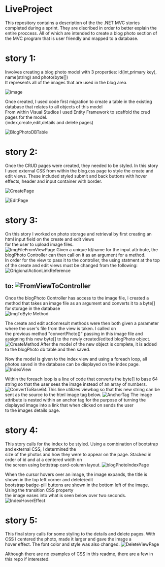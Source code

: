 # LiveProject
This repository contains a description of the the .NET MVC stories completed during a sprint. They are discribed in order to better explain the entire proccess.
All of which are intended to create a blog photo section of the MVC program that is user friendly and mapped to a database.

# story 1: 
Involves creating a blog photo model with 3 properties: id(int,primary key), name(string) and photo(byte[])</br>
It represents all of the images that are used in the blog area.<br/>

![image](https://user-images.githubusercontent.com/97046218/164050315-bb5b06ea-9717-422f-9704-8c5d011134cd.png)

Once created, I used code first migration to create a table in the existing database that relates to all objects of this model </br>
From within Visual Studios I used Entity Framework to scaffold the crud pages for the model.</br>
(index,create,edit,details and delete pages)

![BlogPhotoDBTable](https://user-images.githubusercontent.com/97046218/164051315-a6e8123d-6afc-4e67-affd-1afe3210975a.png)

# story 2:
Once the CRUD pages were created, they needed to be styled. In this story I used external CSS from within the blog.css page to style the create and edit views.
These included styled submit and back buttons with hover effects, header and input container with border.</br>

![CreatePage](https://user-images.githubusercontent.com/97046218/164059676-c8453bcb-33fb-4731-b7a5-137746d49902.png)

![EditPage](https://user-images.githubusercontent.com/97046218/164059793-742eaeb1-7743-4120-984d-927d28bd631d.png)

# story 3:
On this story I worked on photo storage and retrieval by first creating an html input field on the create and edit views</br>
for the user to upload image files.  
![ImgFileFromViewPage](https://user-images.githubusercontent.com/97046218/164060320-87ab9956-0537-4b2c-8252-983573786d0f.png)
Given a unique Id/name for the input attribute, the blogPhoto Controller can then call on it as an argument for a method.</br>
In order for the view to pass it to the controller, the using statment at the top of the create and edit views must be changed from the following:</br>
![OrigionalActionLinkReference](https://user-images.githubusercontent.com/97046218/164061719-fad8086f-5479-40be-a433-9de5dcdeb767.png)

to:
![FromViewToController](https://user-images.githubusercontent.com/97046218/164061798-eb314941-f65b-41c1-b7dd-176d6967b314.png)
-
Once the blogPhoto Controller has access to the image file, I created a method that takes an image file as an argument and converts it to a byte[] for storage in the database</br>
![ImgToByte Method](https://user-images.githubusercontent.com/97046218/164062343-5b81b5e3-a014-40a8-a09a-59e0d8525b50.png)

The create and edit actionresult methods were then both given a parameter where the user's file from the view is taken.  I called on</br>
the previous method "convertPhoto()" passing in this image file and assigning this new byte[] to the newly created/edited blogPhoto object.
![CreateMethod](https://user-images.githubusercontent.com/97046218/164066231-d93326ef-f2ea-4096-ab7d-2a7d55fb288c.png)
 After the model of the new object is complete, it is added to the blogPhoto db table and then saved.
 
 Now the model is given to the index view and using a foreach loop, all photos saved in the database can be displayed on the index page.
![IndexView](https://user-images.githubusercontent.com/97046218/164067688-aa16491d-f6ab-4b3c-a9c9-1110c7089fef.png)

Within the foreach loop is a line of code that converts the byte[] to base 64 string so that the user sees the image instead of an array of numbers.</br>
![ConvertToBase64](https://user-images.githubusercontent.com/97046218/164068211-94409655-ea78-41f6-8074-deada3943201.png)
This line utilizes viewbag so that this new string can be sent as the source to the html image tag below.
![AnchorTag](https://user-images.githubusercontent.com/97046218/164068671-8b45d158-28ca-4b07-ac02-82333e7ca798.png)
The image attribute is nested within an anchor<a> tag for the purpose of turning the displayed image into a link that when clicked on sends the user</br>
to the images details page.

# story 4:
This story calls for the index to be styled.  Using a combination of bootstrap and external CSS, I determined the </br>
size of the photos and how they were to appear on the page. Stacked in order of id and at a centered width on</br>
the screen using bottstrap card-column layout.
![blogPhotoIndexPage](https://user-images.githubusercontent.com/97046218/164070946-68f92986-9324-4a34-a666-7532171918c2.png)

When the cursor hovers over an image, the image expands, the title is shown in the top left corner and delete/edit</br>
bootstrap badge-pill buttons are shown in the bottom left of the image. Using the transition CSS property</br>
the image eases into what is seen below over two seconds. 
![IndexHoverEffect](https://user-images.githubusercontent.com/97046218/164071795-c7ab6064-1dac-4745-8930-83e824b016c2.png)

# story 5:
This final story calls for some styling to the details and delete pages.  With CSS I centered the photo, made it larger and gave the image a </br>
hover effect.  The font color and style was also changed.
![DeleteViewPage](https://user-images.githubusercontent.com/97046218/164073628-29fdbae6-1697-4d3c-a8f3-2b79dca49008.png)

Although there are no examples of CSS in this readme, there are a few in this repo if interested.

